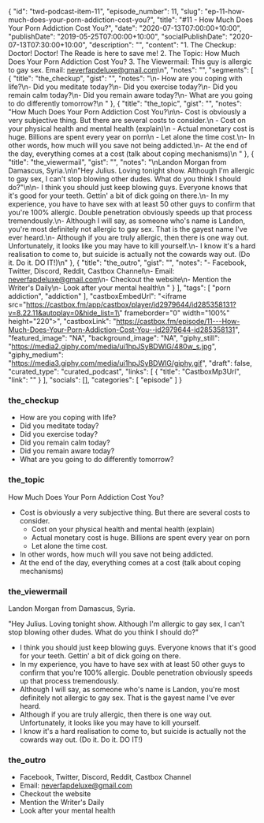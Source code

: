 {
	"id": "twd-podcast-item-11",
	"episode_number": 11,
	"slug": "ep-11-how-much-does-your-porn-addiction-cost-you?",
	"title": "#11 - How Much Does Your Porn Addiction Cost You?",
	"date": "2020-07-13T07:00:00+10:00",
	"publishDate": "2019-05-25T07:00:00+10:00",
	"socialPublishDate": "2020-07-13T07:30:00+10:00",
	"description": "",
	"content": "1. The Checkup: Doctor! Doctor! The Reade is here to save me! 2. The Topic: How Much Does Your Porn Addiction Cost You? 3. The Viewermail: This guy is allergic to gay sex. Email: neverfapdeluxe@gmail.com\n",
	"notes": "",
	"segments": [
		{
			"title": "the_checkup",
			"gist": "",
			"notes": "\n- How are you coping with life?\n- Did you meditate today?\n- Did you exercise today?\n- Did you remain calm today?\n- Did you remain aware today?\n- What are you going to do differently tomorrow?\n      "
		},
		{
			"title": "the_topic",
			"gist": "",
			"notes": "How Much Does Your Porn Addiction Cost You?\n\n- Cost is obviously a very subjective thing. But there are several costs to consider.\n  - Cost on your physical health and mental health (explain)\n  - Actual monetary cost is huge. Billions are spent every year on porn\n  - Let alone the time cost.\n- In other words, how much will you save not being addicted.\n- At the end of the day, everything comes at a cost (talk about coping mechanisms)\n      "
		},
		{
			"title": "the_viewermail",
			"gist": "",
			"notes": "\nLandon Morgan from Damascus, Syria.\n\n\"Hey Julius. Loving tonight show. Although I'm allergic to gay sex, I can't stop blowing other dudes. What do you think I should do?\"\n\n- I think you should just keep blowing guys. Everyone knows that it's good for your teeth. Gettin' a bit of dick going on there.\n- In my experience, you have to have sex with at least 50 other guys to confirm that you're 100% allergic. Double penetration obviously speeds up that process tremendously.\n- Although I will say, as someone who's name is Landon, you're most definitely not allergic to gay sex. That is the gayest name I've ever heard.\n- Although if you are truly allergic, then there is one way out. Unfortunately, it looks like you may have to kill yourself.\n- I know it's a hard realisation to come to, but suicide is actually not the cowards way out. (Do it. Do it. DO IT!)\n"
		},
		{
			"title": "the_outro",
			"gist": "",
			"notes": "- Facebook, Twitter, Discord, Reddit, Castbox Channel\n- Email: neverfapdeluxe@gmail.com\n- Checkout the website\n- Mention the Writer's Daily\n- Look after your mental health\n      "
		}
	],
	"tags": [
		"porn addiction",
		"addiction"
	],
	"castboxEmbedUrl": "<iframe src=\"https://castbox.fm/app/castbox/player/id2979644/id285358131?v=8.22.11&autoplay=0&hide_list=1\" frameborder=\"0\" width=\"100%\" height=\"220\"></iframe>",
	"castboxLink": "https://castbox.fm/episode/11---How-Much-Does-Your-Porn-Addiction-Cost-You--id2979644-id285358131",
	"featured_image": "NA",
	"background_image": "NA",
	"giphy_still": "https://media2.giphy.com/media/ui1hpJSyBDWlG/480w_s.jpg",
	"giphy_medium": "https://media3.giphy.com/media/ui1hpJSyBDWlG/giphy.gif",
	"draft": false,
	"curated_type": "curated_podcast",
	"links": [
		{
			"title": "CastboxMp3Url",
			"link": ""
		}
	],
	"socials": [],
	"categories": [
		"episode"
	]
}

### the_checkup


- How are you coping with life?
- Did you meditate today?
- Did you exercise today?
- Did you remain calm today?
- Did you remain aware today?
- What are you going to do differently tomorrow?
      
### the_topic

How Much Does Your Porn Addiction Cost You?

- Cost is obviously a very subjective thing. But there are several costs to consider.
  - Cost on your physical health and mental health (explain)
  - Actual monetary cost is huge. Billions are spent every year on porn
  - Let alone the time cost.
- In other words, how much will you save not being addicted.
- At the end of the day, everything comes at a cost (talk about coping mechanisms)
      
### the_viewermail


Landon Morgan from Damascus, Syria.

"Hey Julius. Loving tonight show. Although I'm allergic to gay sex, I can't stop blowing other dudes. What do you think I should do?"

- I think you should just keep blowing guys. Everyone knows that it's good for your teeth. Gettin' a bit of dick going on there.
- In my experience, you have to have sex with at least 50 other guys to confirm that you're 100% allergic. Double penetration obviously speeds up that process tremendously.
- Although I will say, as someone who's name is Landon, you're most definitely not allergic to gay sex. That is the gayest name I've ever heard.
- Although if you are truly allergic, then there is one way out. Unfortunately, it looks like you may have to kill yourself.
- I know it's a hard realisation to come to, but suicide is actually not the cowards way out. (Do it. Do it. DO IT!)

### the_outro

- Facebook, Twitter, Discord, Reddit, Castbox Channel
- Email: neverfapdeluxe@gmail.com
- Checkout the website
- Mention the Writer's Daily
- Look after your mental health
      
